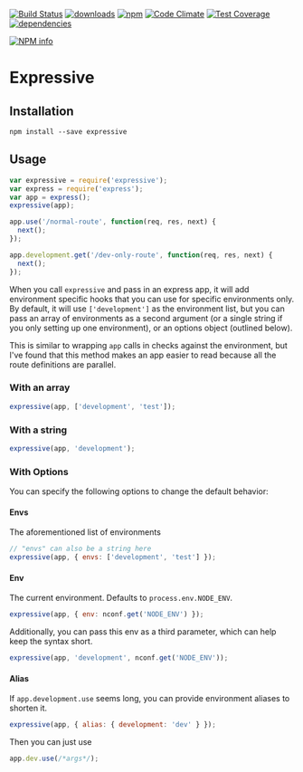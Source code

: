 [![Build Status](https://travis-ci.org/mantacode/expressive.png)](https://travis-ci.org/mantacode/expressive) [![downloads](http://img.shields.io/npm/dm/expressive.svg)](https://npmjs.org/package/expressive) [![npm](http://img.shields.io/npm/v/expressive.svg)](https://npmjs.org/package/expressive) [![Code Climate](https://codeclimate.com/github/mantacode/expressive/badges/gpa.svg)](https://codeclimate.com/github/mantacode/expressive) [![Test Coverage](https://codeclimate.com/github/mantacode/expressive/badges/coverage.svg)](https://codeclimate.com/github/mantacode/expressive) [![dependencies](https://david-dm.org/mantacode/expressive.png)](https://david-dm.org/mantacode/expressive)

[![NPM info](https://nodei.co/npm/expressive.png?downloads=true)](https://nodei.co/npm/expressive.png?downloads=true)

# Expressive

## Installation

`npm install --save expressive`

## Usage

```javascript
var expressive = require('expressive');
var express = require('express');
var app = express();
expressive(app);

app.use('/normal-route', function(req, res, next) {
  next();
});

app.development.get('/dev-only-route', function(req, res, next) {
  next();
});
```

When you call `expressive` and pass in an express app, it will add environment specific hooks that you can use for specific environments only. By default, it will use `['development']` as the environment list, but you can pass an array of environments as a second argument (or a single string if you only setting up one environment), or an options object (outlined below).

This is similar to wrapping `app` calls in checks against the environment, but I've found that this method makes an app easier to read because all the route definitions are parallel.

### With an array

```javascript
expressive(app, ['development', 'test']);
```

### With a string

```javascript
expressive(app, 'development');
```

### With Options

You can specify the following options to change the default behavior:

#### Envs

The aforementioned list of environments

```javascript
// "envs" can also be a string here
expressive(app, { envs: ['development', 'test'] });
```

#### Env

The current environment. Defaults to `process.env.NODE_ENV`.

```javascript
expressive(app, { env: nconf.get('NODE_ENV') });
```

Additionally, you can pass this env as a third parameter, which can help keep the syntax short.

```javascript
expressive(app, 'development', nconf.get('NODE_ENV'));
```

#### Alias

If `app.development.use` seems long, you can provide environment aliases to shorten it.

```javascript
expressive(app, { alias: { development: 'dev' } });
```

Then you can just use

```javascript
app.dev.use(/*args*/);
```
